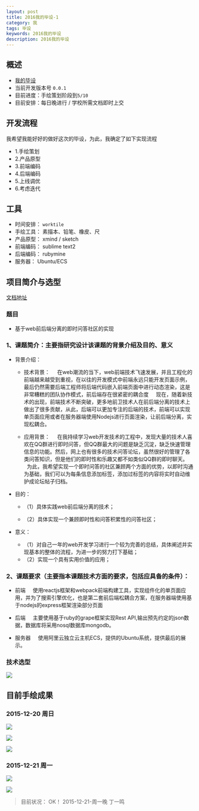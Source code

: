 ```yaml
---
layout: post
title: 2016我的毕设-1
category: 我
tags: 毕设
keywords: 2016我的毕设
description: 2016我的毕设
---
```


## 概述

* [我的毕设](https://github.com/dingyiming/dingyiming.Graduation)
* 当前开发版本号 `0.0.1`
* 目前进度：手绘策划阶段到`5/10`
* 目前安排：每日晚进行 / 学校所需文档即时上交

## 开发流程

我希望我能好好的做好这次的毕设，为此，我确定了如下实现流程

* 1.手绘策划
* 2.产品原型
* 3.前端编码
* 4.后端编码
* 5.上线调优
* 6.考虑迭代


## 工具

* 时间安排： `worktile`
* 手绘工具： 素描本、铅笔、橡皮、尺
* 产品原型： xmind / sketch
* 前端编码： sublime text2
* 后端编码： rubymine
* 服务器： Ubuntu/ECS


## 项目简介与选型

[文档地址](https://github.com/dingyiming/dingyiming.Graduation/tree/master/%E6%96%87%E6%A1%A3)

### 题目

* 基于web前后端分离的即时问答社区的实现

### 1、课题简介：主要指研究设计该课题的背景介绍及目的、意义

* 背景介绍：
  
  * 技术背景：
    在web潮流的当下，web前端技术飞速发展，并且工程化的前端越来越受到重视，在以往的开发模式中前端永远只能开发页面示例，最后仍然需要后端工程师将后端代码嵌入前端页面中进行动态渲染，这是非常糟糕的团队协作模式，前后端存在很紧密的耦合度
    现在，随着新技术的出现，前端技术不断突破，更多地前卫技术人在前后端分离的技术上做出了很多贡献，从此，后端可以更加专注的后端的技术，前端可以实现单页面应用或者在服务器端使用Nodejs进行页面渲染，让前后端分离，实现松耦合。

  * 应用背景：
    在我持续学习web开发技术的工程中，发现大量的技术人喜欢在QQ群进行即时问答，但QQ群最大的问题是缺乏沉淀，缺乏快速管理信息的功能。然后，网上也有很多的技术问答论坛，虽然很好的管理了各类问答知识，但是他们的即时性和乐趣又都不如类似QQ群的即时聊天。
    为此，我希望实现一个即时问答的社区兼顾两个方面的优势，以即时沟通为基础，我们可以为每条信息添加标签，添加过标签的内容将实时自动维护成论坛帖子归档。

* 目的：

  * （1）具体实践web前后端分离的技术；

  * （2）具体实现一个兼顾即时性和问答积累性的问答社区；

* 意义：
  
  * （1）对自己一年的web开发学习进行一个较为完善的总结，具体阐述并实现基本的整体的流程，为进一步的努力打下基础；
    
  * （2）实现一个具有实用价值的应用；

### 2、课题要求（主要指本课题技术方面的要求，包括应具备的条件）：

  * 前端
    使用reactjs框架和webpack前端构建工具，实现组件化的单页面应用，并为了搜索引擎优化，也是第二套前后端松耦合方案，在服务器端使用基于nodejs的express框架渲染部分页面

  * 后端
    主要使用基于ruby的grape框架实现Rest API,输出预先约定的json数据，数据库将采用nosql数据库mongodb。

  * 服务器
    使用阿里云独立云主机ECS，提供的Ubuntu系统，提供最后的展示。


### 技术选型

![](https://github.com/dingyiming/dingyiming.Graduation/blob/master/%E5%BC%80%E5%8F%91%E6%B5%81%E7%A8%8B-0.0.1/0%E6%8A%80%E6%9C%AF%E9%80%89%E5%9E%8B/%E5%BC%80%E5%8F%91%E6%A8%A1%E5%BC%8F.png?raw=true)


## 目前手绘成果

### 2015-12-20 周日

![](https://github.com/dingyiming/dingyiming.Graduation/blob/master/%E5%BC%80%E5%8F%91%E6%B5%81%E7%A8%8B-0.0.1/1%E6%89%8B%E7%BB%98%E9%98%B6%E6%AE%B5/1.jpg?raw=true)


![](https://github.com/dingyiming/dingyiming.Graduation/blob/master/%E5%BC%80%E5%8F%91%E6%B5%81%E7%A8%8B-0.0.1/1%E6%89%8B%E7%BB%98%E9%98%B6%E6%AE%B5/2.jpg?raw=true)

![](https://github.com/dingyiming/dingyiming.Graduation/blob/master/%E5%BC%80%E5%8F%91%E6%B5%81%E7%A8%8B-0.0.1/1%E6%89%8B%E7%BB%98%E9%98%B6%E6%AE%B5/3.jpg?raw=true)

### 2015-12-21 周一

![](https://github.com/dingyiming/dingyiming.Graduation/blob/master/%E5%BC%80%E5%8F%91%E6%B5%81%E7%A8%8B-0.0.1/1%E6%89%8B%E7%BB%98%E9%98%B6%E6%AE%B5/4.jpg?raw=true)

![](https://github.com/dingyiming/dingyiming.Graduation/blob/master/%E5%BC%80%E5%8F%91%E6%B5%81%E7%A8%8B-0.0.1/1%E6%89%8B%E7%BB%98%E9%98%B6%E6%AE%B5/5.jpg?raw=true)

> 目前状况： OK！  2015-12-21-周一晚 丁一鸣




